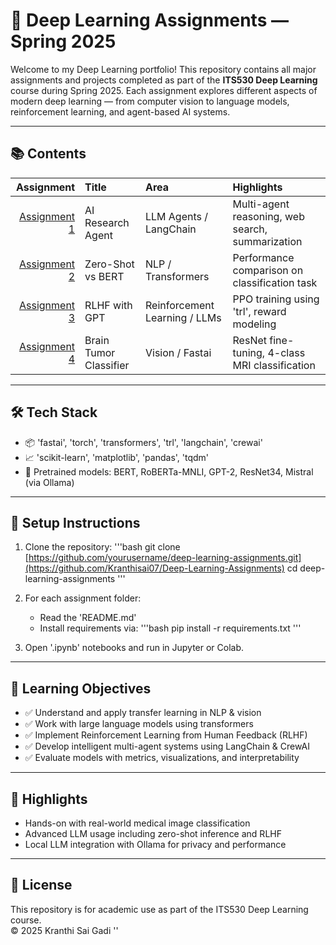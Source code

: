 # 🧠 Deep Learning Assignments — Spring 2025

Welcome to my Deep Learning portfolio! This repository contains all major assignments and projects completed as part of the **ITS530 Deep Learning** course during Spring 2025. Each assignment explores different aspects of modern deep learning — from computer vision to language models, reinforcement learning, and agent-based AI systems.

---

## 📚 Contents

| Assignment | Title | Area | Highlights |
|-----------:|:------|:------|:-----------|
| [Assignment 1](./Assignment_1_ResearchAgent) | AI Research Agent | LLM Agents / LangChain | Multi-agent reasoning, web search, summarization |
| [Assignment 2](./Assignment_2_ZeroShot_vs_BERT) | Zero-Shot vs BERT | NLP / Transformers | Performance comparison on classification task |
| [Assignment 3](./Assignment_3_RLHF_with_GPT) | RLHF with GPT | Reinforcement Learning / LLMs | PPO training using 'trl', reward modeling |
| [Assignment 4](./Assignment_4_Fastai_ImageClassifier) | Brain Tumor Classifier | Vision / Fastai | ResNet fine-tuning, 4-class MRI classification |

---

## 🛠️ Tech Stack

- 📦 'fastai', 'torch', 'transformers', 'trl', 'langchain', 'crewai'
- 📈 'scikit-learn', 'matplotlib', 'pandas', 'tqdm'
- 🧠 Pretrained models: BERT, RoBERTa-MNLI, GPT-2, ResNet34, Mistral (via Ollama)

---

## 🧪 Setup Instructions

1. Clone the repository:
   '''bash
   git clone [https://github.com/yourusername/deep-learning-assignments.git](https://github.com/Kranthisai07/Deep-Learning-Assignments)
   cd deep-learning-assignments
   '''

2. For each assignment folder:
   - Read the 'README.md'
   - Install requirements via:
     '''bash
     pip install -r requirements.txt
     '''

3. Open '.ipynb' notebooks and run in Jupyter or Colab.

---

## 🎯 Learning Objectives

- ✅ Understand and apply transfer learning in NLP & vision
- ✅ Work with large language models using transformers
- ✅ Implement Reinforcement Learning from Human Feedback (RLHF)
- ✅ Develop intelligent multi-agent systems using LangChain & CrewAI
- ✅ Evaluate models with metrics, visualizations, and interpretability

---

## 🌟 Highlights

- Hands-on with real-world medical image classification
- Advanced LLM usage including zero-shot inference and RLHF
- Local LLM integration with Ollama for privacy and performance

---

## 📜 License

This repository is for academic use as part of the ITS530 Deep Learning course.  
© 2025 Kranthi Sai Gadi
''
